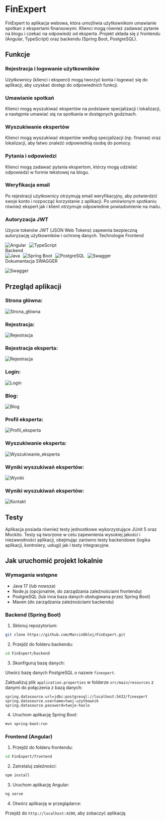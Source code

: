 # FinExpert

FinExpert to aplikacja webowa, która umożliwia użytkownikom umawianie spotkan z ekspertami finansowymi. Klienci mogą również zadawać pytanie na blogu i czekać na odpowiedz od eksperta .Projekt składa się z frontendu (Angular, TypeScript) oraz backendu (Spring Boot, PostgreSQL).

## Funkcje

### Rejestracja i logowanie użytkowników
Użytkownicy (klienci i eksperci) mogą tworzyć konta i logować się do aplikacji, aby uzyskać dostęp do odpowiednich funkcji. 

### Umawianie spotkań
Klienci mogą wyszukiwać ekspertów na podstawie specjalizacji i lokalizacji, a następnie umawiać się na spotkania w dostępnych godzinach.

### Wyszukiwanie ekspertów
Klienci mogą wyszukiwać ekspertów według specjalizacji (np. finanse) oraz lokalizacji, aby łatwo znaleźć odpowiednią osobę do pomocy.

### Pytania i odpowiedzi
Klienci mogą zadawać pytania ekspertom, którzy mogą udzielać odpowiedzi w formie tekstowej na blogu.

### Weryfikacja email
Po rejestracji użytkownicy otrzymują email weryfikacyjny, aby potwierdzić swoje konto i rozpocząć korzystanie z aplikacji. Po umówionym spotkaniu również ekspert jak i klient otrzymuje odpowiednie powiadomienie na mailu.

### Autoryzacja JWT
Użycie tokenów JWT (JSON Web Tokens) zapewnia bezpieczną autoryzację użytkowników i ochronę danych.
Technologie
Frontend
<div style="display: flex; gap: 10px; align-items: center;"> 
  <img src="https://img.icons8.com/color/48/000000/angularjs.png" alt="Angular" title="Angular"/> 
  <img src="https://img.icons8.com/color/48/000000/typescript.png" alt="TypeScript" title="TypeScript"/> </div>
Backend
<div style="display: flex; gap: 10px; align-items: center;"> 
  <img src="https://img.icons8.com/color/48/000000/java-coffee-cup-logo.png" alt="Java" title="Java"/> 
  <img src="https://img.icons8.com/color/48/000000/spring-logo.png" alt="Spring Boot" title="Spring Boot"/> 
  <img src="https://img.icons8.com/color/48/000000/postgreesql.png" alt="PostgreSQL" title="PostgreSQL"/> 
  <img src="https://iconduck.com/icons/28022/swagger" alt="Swagger" title="Swagger"/> </div

## Dokumentacja SWAGGER
![Swagger](https://i.imgur.com/K3nwo4a.png)

## Przegląd aplikacji

### Strona główna:
![Strona_główna](https://i.imgur.com/GmjEQYn.png)
### Rejestracja:
![Rejestracja](https://i.imgur.com/J6Ao62H.png)
### Rejestracja eksperta:
![Rejestracja](https://i.imgur.com/IoTJ1NN.png)
### Login:
![Login](https://i.imgur.com/x3bKFcK.png)
### Blog:
![Blog](https://i.imgur.com/hFPX9mS.png)
### Profil eksperta:
![Profil_eksperta](https://i.imgur.com/HE42CFY.png)
### Wyszukiwanie eksperta:
![Wyszukiwanie_eksperta](https://i.imgur.com/tIgfvPD.png)
### Wyniki wyszukiwań ekspertów:
![Wyniki](https://i.imgur.com/vmimPY6.png)
### Wyniki wyszukiwań ekspertów:
![Kontakt](https://i.imgur.com/BmYk9IA.png)

## Testy
Aplikacja posiada również testy jednostkowe wykorzystujące JUnit 5 oraz Mockito. Testy są tworzone w celu zapewnienia wysokiej jakości i niezawodności aplikacji, obejmując zarówno testy backendowe (logika aplikacji, kontrolery, usługi) jak i testy integracyjne.

## Jak uruchomić projekt lokalnie

### Wymagania wstępne

- Java 17 (lub nowsza)
- Node.js (opcjonalnie, do zarządzania zależnościami frontendu)
- PostgreSQL (lub inna baza danych obsługiwana przez Spring Boot)
- Maven (do zarządzania zależnościami backendu)

### Backend (Spring Boot)

1. Sklonuj repozytorium:

```bash
git clone https://github.com/MarcinObloj/FinExpert.git
```

2. Przejdź do folderu backendu:

```bash
cd FinExpert/backend
```

3. Skonfiguruj bazę danych:

Utwórz bazę danych PostgreSQL o nazwie `finexpert`.

Zaktualizuj plik `application.properties` w folderze `src/main/resources` z danymi do połączenia z bazą danych:

```properties
spring.datasource.url=jdbc:postgresql://localhost:5432/finexpert
spring.datasource.username=twoj-uzytkownik
spring.datasource.password=twoje-haslo
```

4. Uruchom aplikację Spring Boot:

```bash
mvn spring-boot:run
```

### Frontend (Angular)

1. Przejdź do folderu frontendu:

```bash
cd FinExpert/frontend
```

2. Zainstaluj zależności:

```bash
npm install
```

3. Uruchom aplikację Angular:

```bash
ng serve
```

4. Otwórz aplikację w przeglądarce:

Przejdź do `http://localhost:4200`, aby zobaczyć aplikację.
